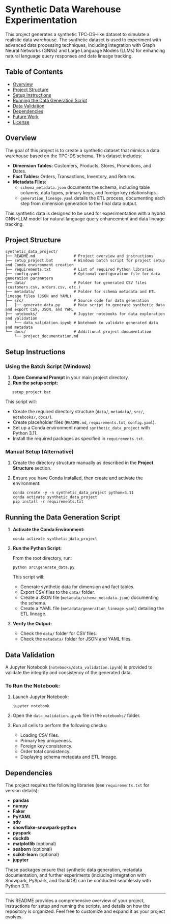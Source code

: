 # Synthetic Data Warehouse Experimentation

This project generates a synthetic TPC-DS–like dataset to simulate a realistic data warehouse. The synthetic dataset is used to experiment with advanced data processing techniques, including integration with Graph Neural Networks (GNNs) and Large Language Models (LLMs) for enhancing natural language query responses and data lineage tracking.

## Table of Contents

- [Overview](#overview)
- [Project Structure](#project-structure)
- [Setup Instructions](#setup-instructions)
- [Running the Data Generation Script](#running-the-data-generation-script)
- [Data Validation](#data-validation)
- [Dependencies](#dependencies)
- [Future Work](#future-work)
- [License](#license)

## Overview

The goal of this project is to create a synthetic dataset that mimics a data warehouse based on the TPC-DS schema. This dataset includes:
- **Dimension Tables:** Customers, Products, Stores, Promotions, and Dates.
- **Fact Tables:** Orders, Transactions, Inventory, and Returns.
- **Metadata Files:** 
  - `schema_metadata.json` documents the schema, including table columns, data types, primary keys, and foreign key relationships.
  - `generation_lineage.yaml` details the ETL process, documenting each step from dimension generation to the final data output.

This synthetic data is designed to be used for experimentation with a hybrid GNN+LLM model for natural language query enhancement and data lineage tracking.

## Project Structure

```
synthetic_data_project/
├── README.md                 # Project overview and instructions
├── setup_project.bat         # Windows batch script for project setup and Conda environment creation
├── requirements.txt          # List of required Python libraries
├── config.yaml               # Optional configuration file for data generation parameters
├── data/                     # Folder for generated CSV files (customers.csv, orders.csv, etc.)
├── metadata/                 # Folder for schema metadata and ETL lineage files (JSON and YAML)
├── src/                      # Source code for data generation
│   ├── generate_data.py      # Main script to generate synthetic data and export CSV, JSON, and YAML
├── notebooks/                # Jupyter notebooks for data exploration and validation
│   └── data_validation.ipynb # Notebook to validate generated data and metadata
└── docs/                     # Additional project documentation
    └── project_documentation.md
```

## Setup Instructions

### Using the Batch Script (Windows)

1. **Open Command Prompt** in your main project directory.
2. **Run the setup script:**

```batch
   setup_project.bat
```

   This script will:
   - Create the required directory structure (`data/`, `metadata/`, `src/`, `notebooks/`, `docs/`).
   - Create placeholder files (`README.md`, `requirements.txt`, `config.yaml`).
   - Set up a Conda environment named `synthetic_data_project` with Python 3.11.
   - Install the required packages as specified in `requirements.txt`.

### Manual Setup (Alternative)

1. Create the directory structure manually as described in the **Project Structure** section.
2. Ensure you have Conda installed, then create and activate the environment:

   ```batch
   conda create -y -n synthetic_data_project python=3.11
   conda activate synthetic_data_project
   pip install -r requirements.txt
   ```

## Running the Data Generation Script

1. **Activate the Conda Environment:**

   ```batch
   conda activate synthetic_data_project
   ```

2. **Run the Python Script:**

   From the root directory, run:

   ```batch
   python src\generate_data.py
   ```

   This script will:
   - Generate synthetic data for dimension and fact tables.
   - Export CSV files to the `data/` folder.
   - Create a JSON file (`metadata/schema_metadata.json`) documenting the schema.
   - Create a YAML file (`metadata/generation_lineage.yaml`) detailing the ETL lineage.

3. **Verify the Output:**
   - Check the `data/` folder for CSV files.
   - Check the `metadata/` folder for JSON and YAML files.

## Data Validation

A Jupyter Notebook (`notebooks/data_validation.ipynb`) is provided to validate the integrity and consistency of the generated data.

### To Run the Notebook:

1. Launch Jupyter Notebook:

   ```batch
   jupyter notebook
   ```

2. Open the `data_validation.ipynb` file in the `notebooks/` folder.
3. Run all cells to perform the following checks:
   - Loading CSV files.
   - Primary key uniqueness.
   - Foreign key consistency.
   - Order total consistency.
   - Displaying schema metadata and ETL lineage.

## Dependencies

The project requires the following libraries (see `requirements.txt` for version details):

- **pandas**
- **numpy**
- **Faker**
- **PyYAML**
- **sdv**
- **snowflake-snowpark-python**
- **pyspark**
- **duckdb**
- **matplotlib** (optional)
- **seaborn** (optional)
- **scikit-learn** (optional)
- **jupyter**

These packages ensure that synthetic data generation, metadata documentation, and further experiments (including integration with Snowpark, PySpark, and DuckDB) can be conducted seamlessly with Python 3.11.


---

This README provides a comprehensive overview of your project, instructions for setup and running the scripts, and details on how the repository is organized. Feel free to customize and expand it as your project evolves.